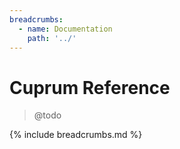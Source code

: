 ```yaml
---
breadcrumbs:
  - name: Documentation
    path: '../'
---
```


# Cuprum Reference

> @todo

{% include breadcrumbs.md %}
